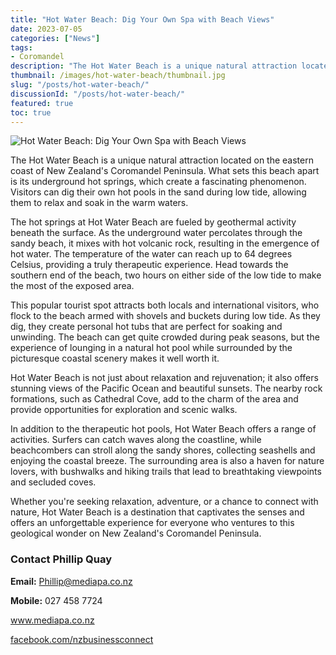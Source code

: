 ```yaml
---
title: "Hot Water Beach: Dig Your Own Spa with Beach Views"
date: 2023-07-05
categories: ["News"]
tags:
- Coromandel
description: "The Hot Water Beach is a unique natural attraction located on the eastern coast of New Zealand's Coromandel Peninsula. What sets this beach apart is its underground hot springs, which create a fascinating phenomenon. Visitors can dig their own hot pools in the sand during low tide, allowing them to relax and soak in the warm waters."
thumbnail: /images/hot-water-beach/thumbnail.jpg
slug: "/posts/hot-water-beach/"
discussionId: "/posts/hot-water-beach/"
featured: true
toc: true
---
```

![Hot Water Beach: Dig Your Own Spa with Beach Views](/images/hot-water-beach/thumbnail.jpg)

The Hot Water Beach is a unique natural attraction located on the eastern coast of New Zealand's Coromandel Peninsula. What sets this beach apart is its underground hot springs, which create a fascinating phenomenon. Visitors can dig their own hot pools in the sand during low tide, allowing them to relax and soak in the warm waters.

The hot springs at Hot Water Beach are fueled by geothermal activity beneath the surface. As the underground water percolates through the sandy beach, it mixes with hot volcanic rock, resulting in the emergence of hot water. The temperature of the water can reach up to 64 degrees Celsius, providing a truly therapeutic experience. Head towards the southern end of the beach, two hours on either side of the low tide to make the most of the exposed area.

This popular tourist spot attracts both locals and international visitors, who flock to the beach armed with shovels and buckets during low tide. As they dig, they create personal hot tubs that are perfect for soaking and unwinding. The beach can get quite crowded during peak seasons, but the experience of lounging in a natural hot pool while surrounded by the picturesque coastal scenery makes it well worth it.

Hot Water Beach is not just about relaxation and rejuvenation; it also offers stunning views of the Pacific Ocean and beautiful sunsets. The nearby rock formations, such as Cathedral Cove, add to the charm of the area and provide opportunities for exploration and scenic walks.

In addition to the therapeutic hot pools, Hot Water Beach offers a range of activities. Surfers can catch waves along the coastline, while beachcombers can stroll along the sandy shores, collecting seashells and enjoying the coastal breeze. The surrounding area is also a haven for nature lovers, with bushwalks and hiking trails that lead to breathtaking viewpoints and secluded coves.

Whether you're seeking relaxation, adventure, or a chance to connect with nature, Hot Water Beach is a destination that captivates the senses and offers an unforgettable experience for everyone who ventures to this geological wonder on New Zealand's Coromandel Peninsula.

### Contact Phillip Quay

**Email:** Phillip@mediapa.co.nz

**Mobile:** 027 458 7724

www.mediapa.co.nz

[facebook.com/nzbusinessconnect](https://www.facebook.com/profile.php?id=100082975520080)